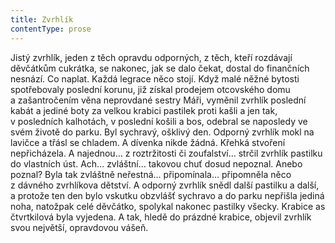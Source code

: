 ```yaml
---
title: Zvrhlík
contentType: prose
---
```


  

Jistý zvrhlík, jeden z těch opravdu odporných, z těch, kteří rozdávají děvčátkům cukrátka, se nakonec, jak se dalo čekat, dostal do finančních nesnází. Co naplat. Každá legrace něco stojí. Když malé něžné bytosti spotřebovaly poslední korunu, již získal prodejem otcovského domu a zašantročením věna neprovdané sestry Máři, vyměnil zvrhlík poslední kabát a jediné boty za velkou krabici pastilek proti kašli a jen tak, v posledních kalhotách, v poslední košili a bos, odebral se naposledy ve svém životě do parku. Byl sychravý, ošklivý den. Odporný zvrhlík mokl na lavičce a třásl se chladem. A dívenka nikde žádná. Křehká stvoření nepřicházela. A najednou… z roztržitosti či zoufalství… strčil zvrhlík pastilku do vlastních úst. Ach… zvláštní… takovou chuť dosud nepoznal. Anebo poznal? Byla tak zvláštně neřestná… připomínala… připomněla něco z dávného zvrhlíkova dětství. A odporný zvrhlík snědl další pastilku a další, a protože ten den bylo vskutku obzvlášť sychravo a do parku nepřišla jediná noha, natožpak celé děvčátko, spolykal nakonec pastilky všecky. Krabice as čtvrtkilová byla vyjedena. A tak, hledě do prázdné krabice, objevil zvrhlík svou největší, opravdovou vášeň.
